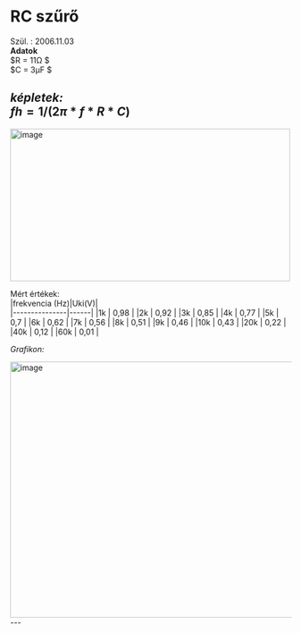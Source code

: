 # RC szűrő    
Szül. : 2006.11.03    
**Adatok**     
$R = 11Ω $    
$C = 3μF $     

*képletek:*  
$fh = 1  /( 2π * f * R * C)$  
---   
<img width="501" height="273" alt="image" src="https://github.com/user-attachments/assets/e2c512dc-48a8-4a0c-a65f-4669173fd6be" />   

Mért értékek:  
|frekvencia (Hz)|Uki(V)|  
|---------------|------|
|1k	| 0,98  |
|2k	| 0,92  |
|3k	| 0,85  |
|4k	| 0,77  |
|5k	| 0,7  |
|6k	| 0,62  |
|7k	| 0,56  |
|8k	| 0,51  |
|9k	| 0,46  |
|10k |	0,43  |
|20k |	0,22  |
|40k |	0,12  |
|60k |	0,01  |

*Grafikon:*  

<img width="747" height="458" alt="image" src="https://github.com/user-attachments/assets/f16e5944-ef67-4e84-bf5b-8e8bfec5570b" />
---

